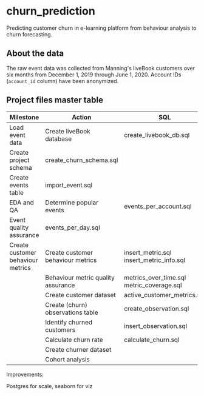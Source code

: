 # churn_prediction
Predicting customer churn in e-learning platform from behaviour analysis to churn forecasting.

## About the data
The raw event data was collected from Manning's liveBook customers over six months from December 1, 2019 through June 1, 2020. Account IDs (`account_id` column) have been anonymized. 

## Project files master table

| Milestone                         | Action                             | SQL                                          | CSV                               | Notebook                          |
| --------------------------------- | ---------------------------------- | -------------------------------------------- | --------------------------------- | --------------------------------- |
| Load event data                   | Create liveBook database           | create_livebook_db.sql                       |                                   |                                   |
| Create project schema             | create_churn_schema.sql            |                                              |                                   |
| Create events table               | import_event.sql                   |                                              |                                   |
| EDA and QA                        | Determine popular events           | events_per_account.sql                       | events_per_account.csv            | 1_event_data_qa.ipynb             |
| Event quality assurance           | events_per_day.sql                 |                                              | 1_event_data_qa.ipynb             |
| Create customer behaviour metrics | Create customer behaviour metrics  | insert_metric.sql<br>insert_metric_info.sql  |                                   |                                   |
|                                   | Behaviour metric quality assurance | metrics_over_time.sql<br>metric_coverage.sql |                                   | 2_cust_behaviour_metrics_qa.ipynb |
|                                   | Create customer dataset            | active_customer_metrics.sql                  | curr_customer_metrics_summary.csv | 2_cust_behaviour_metrics_qa.ipynb |
|                                   | Create (churn) observations table  | create_observation.sql                       |                                   |                                   |
|                                   | Identify churned customers         | insert_observation.sql                       |                                   |                                   |
|                                   | Calculate churn rate               | calculate_churn.sql                          |                                   |                                   |
|                                   | Create churner dataset             |                                              | updated_churner_metrics.csv       |                                   |
|                                   | Cohort analysis                    |                                              |                                   | 3_churn_analysis.ipynb            |

Improvements:

Postgres for scale, seaborn for viz
